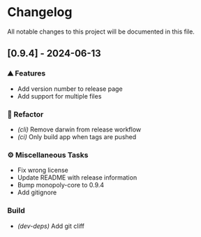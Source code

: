# Changelog

All notable changes to this project will be documented in this file.

## [0.9.4] - 2024-06-13

### ⛰️ Features

- Add version number to release page
- Add support for multiple files

### 🚜 Refactor

- *(cli)* Remove darwin from release workflow
- *(ci)* Only build app when tags are pushed

### ⚙️ Miscellaneous Tasks

- Fix wrong license
- Update README with release information
- Bump monopoly-core to 0.9.4
- Add gitignore

### Build

- *(dev-deps)* Add git cliff
